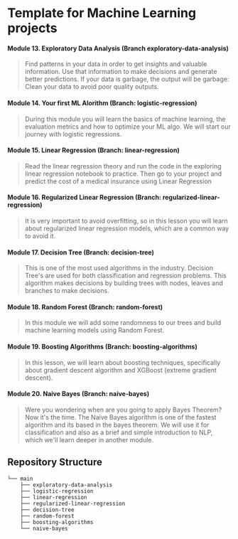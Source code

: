 # Template for Machine Learning projects

#### Module 13. Exploratory Data Analysis (Branch exploratory-data-analysis)
> Find patterns in your data in order to get insights and valuable information. Use that information to make decisions and generate better predictions. If your data is garbage, the output will be garbage: Clean your data to avoid poor quality outputs.

#### Module 14. Your first ML Alorithm (Branch: logistic-regression)
> During this module you will learn the basics of machine learning, the evaluation metrics and how to optimize your ML algo. We will start our journey with logistic regressions.

#### Module 15. Linear Regression (Branch: linear-regression)
> Read the linear regression theory and run the code in the exploring linear regression notebook to practice. Then go to your project and predict the cost of a medical insurance using Linear Regression

#### Module 16. Regularized Linear Regression (Branch: regularized-linear-regression)
>It is very important to avoid overfitting, so in this lesson you will learn about regularized linear regression models, which are a common way to avoid it.

#### Module 17.  Decision Tree (Branch: decision-tree)
> This is one of the most used algorithms in the industry. Decision Tree's are used for both classification and regression problems. This algorithm makes decisions by building trees with nodes, leaves and branches to make decisions.

#### Module 18. Random Forest (Branch: random-forest)
> In this module we will add some randomness to our trees and build machine learning models using Random Forest.

#### Module 19. Boosting Algorithms (Branch: boosting-algorithms)
> In this lesson, we will learn about boosting techniques, specifically about gradient descent algorithm and XGBoost (extreme gradient descent).

#### Module 20. Naive Bayes (Branch: naive-bayes)
> Were you wondering when are you going to apply Bayes Theorem? Now it's the time. The Naive Bayes algorithm is one of the fastest algorithm and its based in the bayes theorem. We will use it for classification and also as a brief and simple introduction to NLP, which we'll learn deeper in another module.


## Repository Structure
```
└── main
    ├── exploratory-data-analysis
    ├── logistic-regression
    ├── linear-regression
    ├── regularized-linear-regression
    ├── decision-tree
    ├── random-forest
    ├── boosting-algorithms
    └── naive-bayes
```
  

  